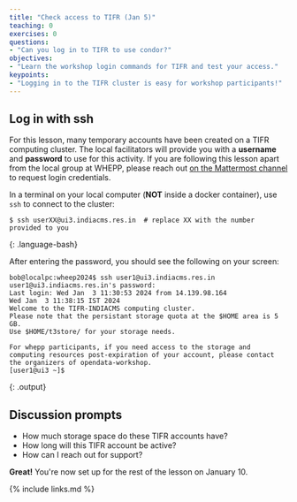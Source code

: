 ```yaml
---
title: "Check access to TIFR (Jan 5)"
teaching: 0
exercises: 0
questions:
- "Can you log in to TIFR to use condor?"
objectives:
- "Learn the workshop login commands for TIFR and test your access."
keypoints:
- "Logging in to the TIFR cluster is easy for workshop participants!"
---
```


## Log in with ssh
For this lesson, many temporary accounts have been created on a TIFR computing cluster.
The local facilitators will provide you with a **username** and **password** to use for this activity.
If you are following this lesson apart from the local group at WHEPP, please reach out [on the Mattermost channel](https://mattermost.web.cern.ch/cmsodwswhepp24/channels/pre-exercises-help) to request login credentials. 

In a terminal on your local computer (**NOT** inside a docker container), use `ssh` to connect to the cluster:
~~~
$ ssh userXX@ui3.indiacms.res.in  # replace XX with the number provided to you
~~~
{: .language-bash}

After entering the password, you should see the following on your screen:
~~~
bob@localpc:wheep2024$ ssh user1@ui3.indiacms.res.in
user1@ui3.indiacms.res.in's password: 
Last login: Wed Jan  3 11:30:53 2024 from 14.139.98.164
Wed Jan  3 11:38:15 IST 2024
Welcome to the TIFR-INDIACMS computing cluster.
Please note that the persistant storage quota at the $HOME area is 5 GB.
Use $HOME/t3store/ for your storage needs.

For whepp participants, if you need access to the storage and computing resources post-expiration of your account, please contact the organizers of opendata-workshop.
[user1@ui3 ~]$
~~~
{: .output}

## Discussion prompts

- How much storage space do these TIFR accounts have?
- How long will this TIFR account be active?
- How can I reach out for support?

**Great!** You're now set up for the rest of the lesson on January 10. 

{% include links.md %}

